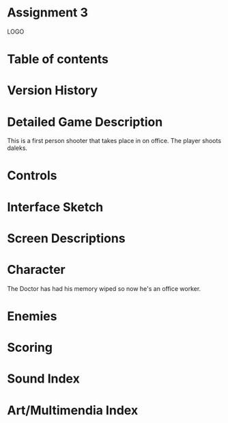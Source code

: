 # Assignment 3 

LOGO


# Table of contents

# Version History

# Detailed Game Description
This is a first person shooter that takes place in on office. The player shoots daleks. 

# Controls

# Interface Sketch

# Screen Descriptions

# Character
The Doctor has had his memory wiped so now he's an office worker.  
 
# Enemies

# Scoring

# Sound Index

# Art/Multimendia Index


